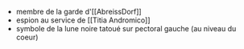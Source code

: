 - membre de la garde d'[[AbreissDorf]]
- espion au service de [[Titia Andromico]]
- symbole de la lune noire tatoué sur pectoral gauche (au niveau du coeur)